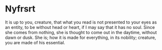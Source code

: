 # Nyfrsrt
It is up to you, creature, that what you read is not presented to your eyes as an entity, to be without head or heart, if I may say that it has no soul. Since she comes from nothing, she is thought to come out in the daytime, without dawn or dusk. She is; how it is made for everything, in its nobility; creature, you are made of his essential. 
